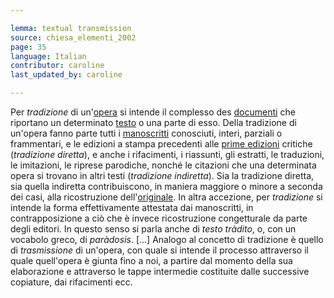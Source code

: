 ```yaml
---

lemma: textual transmission
source: chiesa_elementi_2002
page: 35
language: Italian
contributor: caroline
last_updated_by: caroline

---
```


Per _tradizione_ di un'[opera](work.html) si intende il complesso des [documenti](document.html) che riportano un determinato [testo](text.html) o una parte di esso. Della tradizione di un'opera fanno parte tutti i [manoscritti](manuscript.html) conosciuti, interi, parziali o frammentari, e le edizioni a stampa precedenti alle [prime edizioni](editionFirst.html) critiche (_tradizione diretta_), e anche i rifacimenti, i riassunti, gli estratti, le traduzioni, le imitazioni, le riprese parodiche, nonché le citazioni che una determinata opera si trovano in altri testi (_tradizione indiretta_). Sia la tradizione diretta, sia quella indiretta contribuiscono, in maniera maggiore o minore a seconda dei casi, alla ricostruzione dell'[originale](original.html).
In altra accezione, per _tradizione_ si intende la forma effettivamente attestata dai manoscritti, in contrapposizione a ciò che è invece ricostruzione congetturale da parte degli editori. In questo senso si parla anche di _testo tràdito_, o, con un vocabolo greco, di _paràdosis_. [...]
Analogo al concetto di tradizione è quello di _trasmissione_ di un'opera, con quale si intende il processo attraverso il quale quell'opera è giunta fino a noi, a partire dal momento della sua elaborazione e attraverso le tappe intermedie costituite dalle successive copiature, dai rifacimenti ecc.
